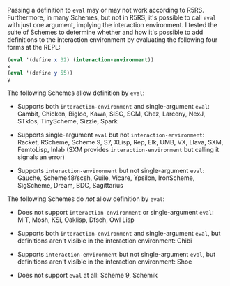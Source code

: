 Passing a definition to `eval` may or may  not work according to R5RS.  Furthermore, in many Schemes, but not in R5RS, it's possible to call `eval` with just one argument, implying the interaction environment.  I tested the suite of Schemes to determine whether and how it's possible to add definitions to the interaction environment by evaluating the following four forms at the REPL:

```Scheme
(eval '(define x 32) (interaction-environment))
x
(eval '(define y 55))
y
```

The following Schemes allow definition by `eval`:

* Supports both `interaction-environment` and single-argument `eval`: Gambit, Chicken, Bigloo, Kawa, SISC, SCM, Chez, Larceny, NexJ, STklos, TinyScheme, Sizzle, Spark

* Supports single-argument `eval` but not `interaction-environment`: Racket, RScheme, Scheme 9, S7, XLisp, Rep, Elk, UMB, VX, Llava, SXM, FemtoLisp, Inlab (SXM provides `interaction-environment` but calling it signals an error)

* Supports `interaction-environment` but not single-argument `eval`: Gauche, Scheme48/scsh, Guile, Vicare, Ypsilon, IronScheme, SigScheme, Dream, BDC, Sagittarius

The following Schemes do *not* allow definition by `eval`:

* Does not support `interaction-environment` or single-argument `eval`: MIT, Mosh, KSi, Oaklisp, Dfsch, Owl Lisp

* Supports both `interaction-environment` and single-argument `eval`, but definitions aren't visible in the interaction environment: Chibi

* Supports `interaction-environment` but not single-argument `eval`, but definitions aren't visible in the interaction environment: Shoe

* Does not support `eval` at all: Scheme 9, Schemik
